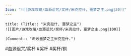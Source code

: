 ```yaml
---
Icon: "![[游戏攻略/血源诅咒/奖杯/米克拉什，噩梦之主.png|30]]"
---
```

```ad-common-bronze-trophy
title: (Title:: "米克拉什, 噩梦之主")
![[图片/游戏攻略/血源诅咒/奖杯/米克拉什，噩梦之主.png|100]]

(Comment:: "击败噩梦之主米克拉什.")
```

#血源诅咒/奖杯 #奖杯 #奖杯/铜
